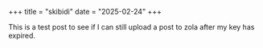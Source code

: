 +++
title = "skibidi"
date = "2025-02-24"
+++

This is a test post to see if I can still upload a post to zola after my key has expired.
